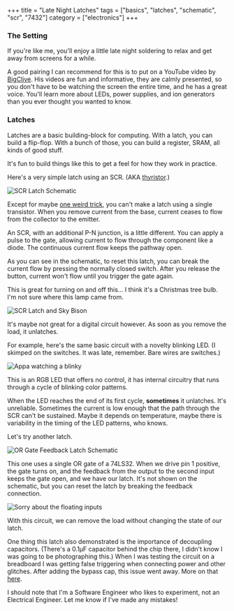 +++
title = "Late Night Latches"
tags = ["basics", "latches", "schematic", "scr", "7432"]
category = ["electronics"]
+++


### The Setting

If you're like me, you'll enjoy a little late night soldering to relax and get away from screens for a while.

A good pairing I can recommend for this is to put on a YouTube video by [BigClive](https://www.youtube.com/user/bigclivedotcom). His videos are fun and informative, they are calmly presented, so you don't have to be watching the screen the entire time, and he has a great voice. You'll learn more about LEDs, power supplies, and ion generators than you ever thought you wanted to know.

### Latches

Latches are a basic building-block for computing. With a latch, you can build a flip-flop. With a bunch of those, you can build a register, SRAM, all kinds of good stuff.

It's fun to build things like this to get a feel for how they work in practice.

Here's a very simple latch using an SCR. (AKA [thyristor](https://en.wikipedia.org/wiki/Thyristor).)

![SCR Latch Schematic](/SCR-latch-schematic.png)

Except for maybe [one weird trick](https://hackaday.io/project/7975-one-transistor-latch), you can't make a latch using a single transistor. When you remove current from the base, current ceases to flow from the collector to the emitter.

An SCR, with an additional P-N junction, is a little different. You can apply a pulse to the gate, allowing current to flow through the component like a diode. The continuous current flow keeps the pathway open.

As you can see in the schematic, to reset this latch, you can break the current flow by pressing the normally closed switch. After you release the button, current won't flow until you trigger the gate again.

This is great for turning on and off this... I think it's a Christmas tree bulb. I'm not sure where this lamp came from.

![SCR Latch and Sky Bison](/SCR-latch-lamp.jpeg)

It's maybe not great for a digital circuit however. As soon as you remove the load, it unlatches.

For example, here's the same basic circuit with a novelty blinking LED. (I skimped on the switches. It was late, remember. Bare wires are switches.) 

![Appa watching a blinky](/SCR-latch-LED.jpeg)

This is an RGB LED that offers no control, it has internal circuitry that runs through a cycle of blinking color patterns.

When the LED reaches the end of its first cycle, **sometimes** it unlatches. It's unreliable. Sometimes the current is low enough that the path through the SCR can't be sustained. Maybe it depends on temperature, maybe there is variability in the timing of the LED patterns, who knows.

Let's try another latch.

![OR Gate Feedback Latch Schematic](/OR-gate-feedback-latch-schematic.png)

This one uses a single OR gate of a 74LS32. When we drive pin 1 positive, the gate turns on, and the feedback from the output to the second input keeps the gate open, and we have our latch. It's not shown on the schematic, but you can reset the latch by breaking the feedback connection.

![Sorry about the floating inputs](/OR-gate-latch.jpeg)

With this circuit, we can remove the load without changing the state of our latch.

One thing this latch also demonstrated is the importance of decoupling capacitors. (There's a 0.1µF capacitor behind the chip there, I didn't know I was going to be photographing this.) When I was testing the circuit on a breadboard I was getting false triggering when connecting power and other glitches. After adding the bypass cap, this issue went away. More on that [here](https://www.vagrearg.org/content/decoupling).

I should note that I'm a Software Engineer who likes to experiment, not an Electrical Engineer. Let me know if I've made any mistakes!

